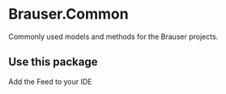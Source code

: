# Brauser.Common

Commonly used models and methods for the Brauser projects.

## Use this package

Add the Feed to your IDE
